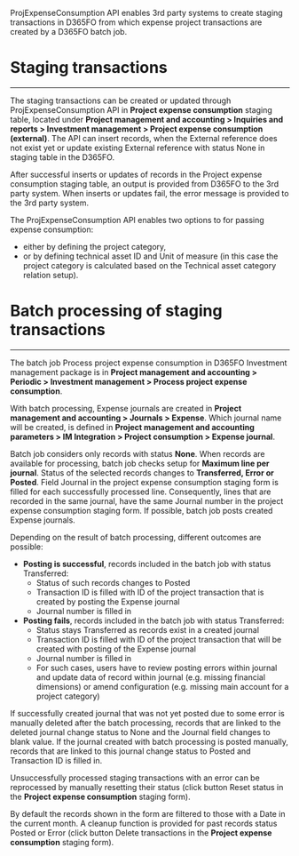 ProjExpenseConsumption API enables 3rd party systems to create staging transactions in D365FO from which expense project transactions are created by a D365FO batch job.

# Staging transactions
---
The staging transactions can be created or updated through ProjExpenseConsumption API in **Project expense consumption** staging table, located under **Project management and accounting > Inquiries and reports > Investment management > Project expense consumption (external)**. The API can insert records, when the External reference does not exist yet or update existing External reference with status None in staging table in the D365FO. 

After successful inserts or updates of records in the Project expense consumption staging table, an output is provided from D365FO to the 3rd party system. When inserts or updates fail, the error message is provided to the 3rd party system.

The ProjExpenseConsumption API  enables two options to for passing expense consumption:
- either by defining the project category,
- or by defining technical asset ID and Unit of measure (in  this case the project category is calculated based on the Technical asset category relation setup).

# Batch processing of staging transactions
---
The batch job Process project expense consumption in D365FO Investment management package is in **Project management and accounting > Periodic > Investment management > Process project expense consumption**.

With batch processing, Expense journals are created in **Project management and accounting > Journals > Expense**. Which journal name will be created, is defined in **Project management and accounting parameters > IM Integration > Project consumption > Expense journal**. 

Batch job considers only records with status **None**. When records are available for processing, batch job checks setup for **Maximum line per journal**. Status of the selected records changes to **Transferred, Error or Posted**. Field Journal in the project expense consumption staging form is filled for each successfully processed line. Consequently, lines that are recorded in the same journal, have the same Journal number in the project expense consumption staging form. If possible, batch job posts created Expense journals. 

Depending on the result of batch processing, different outcomes are possible:
- **Posting is successful**, records included in the batch job with status Transferred:
  - Status of such records changes to Posted
  - Transaction ID is filled with ID of the project transaction that is created by posting the Expense journal
  - Journal number is filled in
- **Posting fails**, records included in the batch job with status Transferred:
  - Status stays Transferred as records exist in a created journal
  - Transaction ID is filled with ID of the project transaction that will be created with posting of the Expense journal
   - Journal number is filled in
   - For such cases, users have to review posting errors within journal and update data of record within journal (e.g. missing financial dimensions) or amend configuration (e.g. missing main account for a project category) 

If successfully created journal that was not yet posted due to some error is manually deleted after the batch processing, records that are linked to the deleted journal change status to None and the Journal field changes to blank value. If the journal created with batch processing is posted manually, records that are linked to this journal change status to Posted and Transaction ID is filled in.

Unsuccessfully processed staging transactions with an error can be reprocessed by manually resetting their status (click button Reset status in the **Project expense consumption** staging form).

By default the records shown in the form are filtered to those with a Date in the current month.
A cleanup function is provided for past records status Posted or Error (click button Delete transactions in the **Project expense consumption** staging form).

